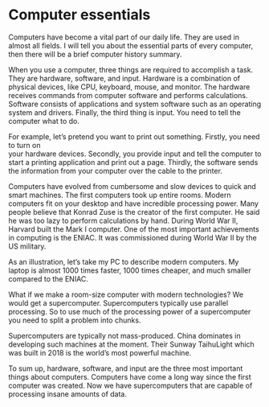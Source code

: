# Computer essentials
Computers have become a vital part of our daily life. They are used in almost all fields. I will tell you about the essential parts of every computer, then there will be a brief computer history summary.

When you use a computer, three things are required to accomplish a task. They are hardware, software, and input. Hardware is a combination of physical devices, like CPU, keyboard, mouse, and monitor. The hardware receives commands from computer software and performs calculations. Software consists of applications and system software such as an operating system and drivers. Finally, the third thing is input. You need to tell the computer what to do.

For example, let’s pretend you want to print out something. Firstly, you need to turn on  
your hardware devices. Secondly, you provide input and tell the computer to start a printing application and print out a page. Thirdly, the software sends the information from your computer over the cable to the printer.

Computers have evolved from cumbersome and slow devices to quick and smart machines. The first computers took up entire rooms. Modern computers fit on your desktop and have incredible processing power. Many people believe that Konrad Zuse is the creator of the first computer. He said he was too lazy to perform calculations by hand. During World War II, Harvard built the Mark I computer. One of the most important achievements in computing is the ENIAC. It was commissioned during World War II by the US military.

As an illustration, let’s take my PC to describe modern computers. My laptop is almost 1000 times faster, 1000 times cheaper, and much smaller compared to the ENIAC.

What if we make a room-size computer with modern technologies? We would get a supercomputer. Supercomputers typically use parallel processing. So to use much of the processing power of a supercomputer you need to split a problem into chunks. 

Supercomputers are typically not mass-produced. China dominates in developing such machines at the moment. Their Sunway TaihuLight which was built in 2018 is the world’s most powerful machine.

To sum up, hardware, software, and input are the three most important things about computers. Computers have come a long way since the first computer was created. Now we have supercomputers that are capable of processing insane amounts of data.